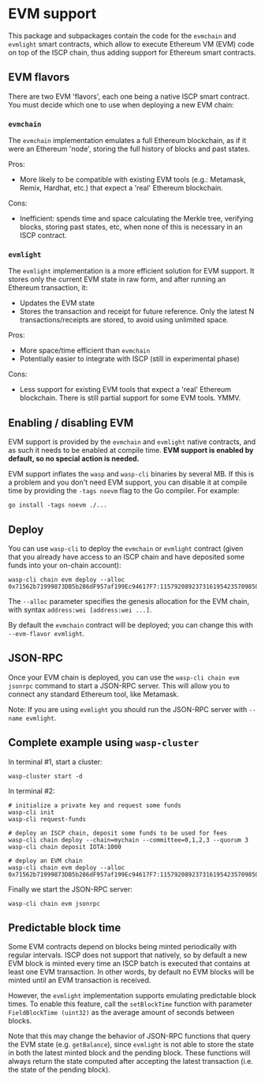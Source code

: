 # EVM support

This package and subpackages contain the code for the `evmchain` and `evmlight`
smart contracts, which allow to execute Ethereum VM (EVM) code on top of the
ISCP chain, thus adding support for Ethereum smart contracts.

## EVM flavors

There are two EVM 'flavors', each one being a native ISCP smart contract. You
must decide which one to use when deploying a new EVM chain:

### `evmchain`

The `evmchain` implementation emulates a full Ethereum blockchain, as if it
were an Ethereum 'node', storing the full history of blocks and past states.

Pros:
- More likely to be compatible with existing EVM tools (e.g.: Metamask, Remix,
  Hardhat, etc.) that expect a 'real' Ethereum blockchain.

Cons:
- Inefficient: spends time and space calculating the Merkle tree, verifying
  blocks, storing past states, etc, when none of this is necessary in an ISCP
  contract.

### `evmlight`

The `evmlight` implementation is a more efficient solution for EVM support. It
stores only the current EVM state in raw form, and after running an Ethereum
transaction, it:

- Updates the EVM state
- Stores the transaction and receipt for future reference. Only the latest N
  transactions/receipts are stored, to avoid using unlimited space.

Pros:
- More space/time efficient than `evmchain`
- Potentially easier to integrate with ISCP (still in experimental phase)

Cons:
- Less support for existing EVM tools that expect a 'real' Ethereum blockchain.
  There is still partial support for some EVM tools. YMMV.

## Enabling / disabling EVM

EVM support is provided by the `evmchain` and `evmlight` native contracts, and
as such it needs to be enabled at compile time. **EVM support is enabled by
default, so no special action is needed.**

EVM support inflates the `wasp` and `wasp-cli` binaries by several MB. If this
is a problem and you don't need EVM support, you can disable it at compile
time by providing the `-tags noevm` flag to the Go compiler. For example:

```
go install -tags noevm ./...
```

## Deploy

You can use `wasp-cli` to deploy the `evmchain` or `evmlight` contract (given that you
already have access to an ISCP chain and have deposited some funds into your
on-chain account):

```
wasp-cli chain evm deploy --alloc 0x71562b71999873DB5b286dF957af199Ec94617F7:115792089237316195423570985008687907853269984665640564039457584007913129639927
```

The `--alloc` parameter specifies the genesis allocation for the EVM chain,
with syntax `address:wei [address:wei ...]`.

By default the `evmchain` contract will be deployed; you can change this with
`--evm-flavor evmlight`.

## JSON-RPC

Once your EVM chain is deployed, you can use the `wasp-cli chain evm jsonrpc`
command to start a JSON-RPC server. This will allow you to connect any standard
Ethereum tool, like Metamask.

Note: If you are using `evmlight` you should run the JSON-RPC server with
`--name evmlight`.

## Complete example using `wasp-cluster`

In terminal #1, start a cluster:

```
wasp-cluster start -d
```

In terminal #2:

```
# initialize a private key and request some funds
wasp-cli init
wasp-cli request-funds

# deploy an ISCP chain, deposit some funds to be used for fees
wasp-cli chain deploy --chain=mychain --committee=0,1,2,3 --quorum 3
wasp-cli chain deposit IOTA:1000

# deploy an EVM chain
wasp-cli chain evm deploy --alloc 0x71562b71999873DB5b286dF957af199Ec94617F7:115792089237316195423570985008687907853269984665640564039457584007913129639927
```

Finally we start the JSON-RPC server:

```
wasp-cli chain evm jsonrpc
```

## Predictable block time

Some EVM contracts depend on blocks being minted periodically with regular
intervals. ISCP does not support that natively, so by default a new EVM block
is minted every time an ISCP batch is executed that contains at least one EVM
transaction. In other words, by default no EVM blocks will be minted until an
EVM transaction is received.

However, the `evmlight` implementation supports emulating predictable block
times. To enable this feature, call the `setBlockTime` function with parameter
`FieldBlockTime (uint32)` as the average amount of seconds between blocks.

Note that this may change the behavior of JSON-RPC functions that query the
EVM state (e.g. `getBalance`), since `evmlight` is not able to store the state
in both the latest minted block and the pending block. These functions will
always return the state computed after accepting the latest transaction (i.e.
the state of the pending block).
